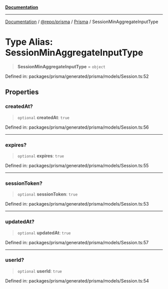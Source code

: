 [**Documentation**](../../../../../README.md)

***

[Documentation](../../../../../README.md) / [@repo/prisma](../../../README.md) / [Prisma](../README.md) / SessionMinAggregateInputType

# Type Alias: SessionMinAggregateInputType

> **SessionMinAggregateInputType** = `object`

Defined in: packages/prisma/generated/prisma/models/Session.ts:52

## Properties

### createdAt?

> `optional` **createdAt**: `true`

Defined in: packages/prisma/generated/prisma/models/Session.ts:56

***

### expires?

> `optional` **expires**: `true`

Defined in: packages/prisma/generated/prisma/models/Session.ts:55

***

### sessionToken?

> `optional` **sessionToken**: `true`

Defined in: packages/prisma/generated/prisma/models/Session.ts:53

***

### updatedAt?

> `optional` **updatedAt**: `true`

Defined in: packages/prisma/generated/prisma/models/Session.ts:57

***

### userId?

> `optional` **userId**: `true`

Defined in: packages/prisma/generated/prisma/models/Session.ts:54
